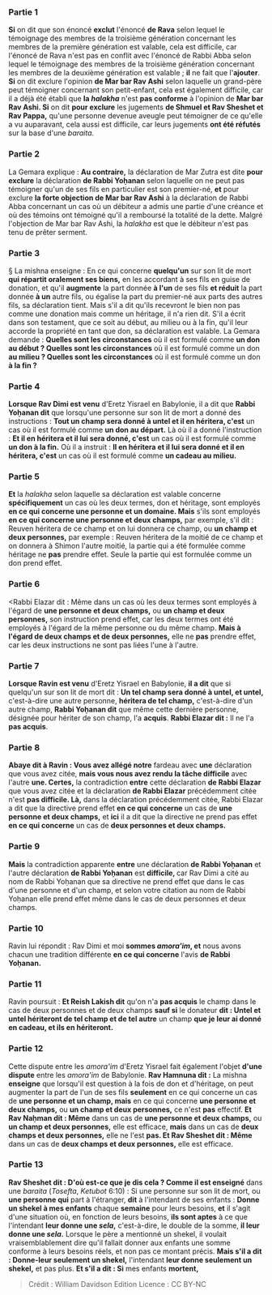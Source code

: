 
### Partie 1
<b>Si</b> on dit que son énoncé <b>exclut</b> l'énoncé <b>de Rava</b> selon lequel le témoignage des membres de la troisième génération concernant les membres de la première génération est valable, cela est difficile, car l'énoncé de Rava n'est pas en conflit avec l'énoncé de Rabbi Abba selon lequel le témoignage des membres de la troisième génération concernant les membres de la deuxième génération est valable ; <b>il</b> ne fait que l'<b>ajouter</b>. <b>Si</b> on dit exclure l'opinion <b>de Mar bar Rav Ashi</b> selon laquelle un grand-père peut témoigner concernant son petit-enfant, cela est également difficile, car il a déjà été établi que <b>la <i>halakha</i></b> n'est <b>pas conforme</b> à l'opinion de <b>Mar bar Rav Ashi. Si</b> on dit <b>pour exclure</b> les jugements <b>de Shmuel et Rav Sheshet et Rav Pappa,</b> qu'une personne devenue aveugle peut témoigner de ce qu'elle a vu auparavant, cela aussi est difficile, car leurs jugements <b>ont été réfutés</b> sur la base d'une <i>baraita</i>.

### Partie 2
La Gemara explique : <b>Au contraire,</b> la déclaration de Mar Zutra est dite <b>pour exclure</b> la déclaration <b>de Rabbi Yoḥanan</b> selon laquelle on ne peut pas témoigner qu'un de ses fils en particulier est son premier-né, <b>et</b> pour exclure <b>la forte objection de Mar bar Rav Ashi</b> à la déclaration de Rabbi Abba concernant un cas où un débiteur a admis une partie d'une créance et où des témoins ont témoigné qu'il a remboursé la totalité de la dette. Malgré l'objection de Mar bar Rav Ashi, la <i>halakha</i> est que le débiteur n'est pas tenu de prêter serment.

### Partie 3
§ La mishna enseigne : En ce qui concerne <b>quelqu'un</b> sur son lit de mort <b>qui répartit oralement ses biens,</b> en les accordant à ses fils en guise de donation, et qu'il <b>augmente</b> la part donnée <b>à l'un</b> de ses fils <b>et réduit</b> la part donnée <b>à un</b> autre fils, ou égalise la part du premier-né aux parts des autres fils, sa déclaration tient. Mais s'il a dit qu'ils recevront le bien non pas comme une donation mais comme un héritage, il n'a rien dit. S'il a écrit dans son testament, que ce soit au début, au milieu ou à la fin, qu'il leur accorde la propriété en tant que don, sa déclaration est valable. La Gemara demande : <b>Quelles sont les circonstances</b> où il est formulé comme <b>un don au début ? Quelles sont les circonstances</b> où il est formulé comme un don <b>au milieu ? Quelles sont les circonstances</b> où il est formulé comme un don <b>à la fin ?</b>

### Partie 4
<b>Lorsque Rav Dimi est venu</b> d'Eretz Yisrael en Babylonie, il a dit que <b>Rabbi Yoḥanan dit</b> que lorsqu'une personne sur son lit de mort a donné des instructions : <b>Tout un champ sera donné à untel et il en héritera, c'est</b> un cas où il est formulé comme <b>un don au départ.</b> Là où il a donné l'instruction : <b>Et il en héritera et il lui sera donné, c'est</b> un cas où il est formulé comme <b>un don à la fin.</b> Où il a instruit : <b>Il en héritera et il lui sera donné et il en héritera, c'est</b> un cas où il est formulé comme <b>un cadeau au milieu.</b>

### Partie 5
<b>Et</b> la <i>halakha</i> selon laquelle sa déclaration est valable concerne <b>spécifiquement</b> un cas où les deux termes, don et héritage, sont employés <b>en ce qui concerne une personne et un domaine. Mais</b> s'ils sont employés <b>en ce qui concerne une personne et deux champs,</b> par exemple, s'il dit : Reuven héritera de ce champ et on lui donnera ce champ, ou <b>un champ et deux personnes,</b> par exemple : Reuven héritera de la moitié de ce champ et on donnera à Shimon l'autre moitié, la partie qui a été formulée comme héritage ne <b>pas</b> prendre effet. Seule la partie qui est formulée comme un don prend effet.

### Partie 6
<Rabbi Elazar dit : Même</b> dans un cas où les deux termes sont employés à l'égard de <b>une personne et deux champs,</b> ou <b>un champ et deux personnes,</b> son instruction prend effet, car les deux termes ont été employés à l'égard de la même personne ou du même champ. <b>Mais à l'égard de deux champs et de deux personnes,</b> elle ne <b>pas</b> prendre effet, car les deux instructions ne sont pas liées l'une à l'autre.

### Partie 7
<b>Lorsque Ravin est venu</b> d'Eretz Yisrael en Babylonie, <b>il a dit</b> que si quelqu'un sur son lit de mort dit : <b>Un tel champ sera donné à untel, et untel,</b> c'est-à-dire une autre personne, <b>héritera de tel champ,</b> c'est-à-dire d'un autre champ, <b>Rabbi Yoḥanan dit</b> que même cette dernière personne, désignée pour hériter de son champ, l'a <b>acquis</b>. <b>Rabbi Elazar dit :</b> Il ne l'a <b>pas acquis</b>.

### Partie 8
<b>Abaye dit à Ravin : Vous avez allégé notre</b> fardeau avec <b>une</b> déclaration que vous avez citée, <b>mais vous nous avez rendu la tâche difficile</b> avec l'autre <b>une. Certes,</b> la contradiction <b>entre</b> cette déclaration <b>de Rabbi Elazar</b> que vous avez citée et la déclaration <b>de Rabbi Elazar</b> précédemment citée n'est <b>pas difficile. Là,</b> dans la déclaration précédemment citée, Rabbi Elazar a dit que la directive prend effet <b>en ce qui concerne</b> un cas de <b>une personne et deux champs,</b> et <b>ici</b> il a dit que la directive ne prend pas effet <b>en ce qui concerne</b> un cas de <b>deux personnes et deux champs.</b>

### Partie 9
<b>Mais</b> la contradiction apparente <b>entre</b> une déclaration <b>de Rabbi Yoḥanan</b> et l'autre déclaration <b>de Rabbi Yoḥanan</b> est <b>difficile, </b> car Rav Dimi a cité au nom de Rabbi Yoḥanan que sa directive ne prend effet que dans le cas d'une personne et d'un champ, et selon votre citation au nom de Rabbi Yoḥanan elle prend effet même dans le cas de deux personnes et deux champs.

### Partie 10
Ravin lui répondit : Rav Dimi et moi <b>sommes <i>amora'im</i>, et</b> nous avons chacun une tradition différente <b>en ce qui concerne</b> l'avis <b>de Rabbi Yoḥanan.</b>

### Partie 11
Ravin poursuit : <b>Et Reish Lakish dit</b> qu'on n'a <b>pas acquis</b> le champ dans le cas de deux personnes et de deux champs <b>sauf si</b> le donateur <b>dit : Untel et untel hériteront de tel champ et de tel autre</b> un champ <b>que je leur ai donné en cadeau, et ils en hériteront.</b>

### Partie 12
Cette dispute entre les <i>amora'im</i> d'Eretz Yisrael fait également l'objet <b>d'une dispute</b> entre les <i>amora'im</i> de Babylonie. <b>Rav Hamnuna dit :</b> La mishna <b>enseigne</b> que lorsqu'il est question à la fois de don et d'héritage, on peut augmenter la part de l'un de ses fils <b>seulement</b> en ce qui concerne un cas de <b>une personne et un champ, mais</b> en ce qui concerne <b>une personne et deux champs,</b> ou <b>un champ et deux personnes,</b> ce n'est <b>pas</b> effectif. <b>Et Rav Naḥman dit : Même</b> dans un cas de <b>une personne et deux champs,</b> ou <b>un champ et deux personnes,</b> elle est efficace, <b>mais</b> dans un cas de <b>deux champs et deux personnes,</b> elle ne l'est <b>pas. Et Rav Sheshet dit : Même</b> dans un cas de <b>deux champs et deux personnes,</b> elle est efficace.

### Partie 13
<b>Rav Sheshet dit : D'où est-ce que je dis cela ? Comme il est enseigné</b> dans une <i>baraita</i> (<i>Tosefta</i>, <i>Ketubot</i> 6:10) : Si une personne sur son lit de mort, ou <b>une personne qui</b> part à l'étranger, <b>dit</b> à l'intendant de ses enfants : <b>Donne un shekel à mes enfants</b> chaque <b>semaine</b> pour leurs besoins, <b>et</b> il s'agit d'une situation où, en fonction de leurs besoins, <b>ils sont aptes</b> à ce que l'intendant <b>leur donne une <i>sela</i>,</b> c'est-à-dire, le double de la somme, <b>il leur donne une <i>sela</i>.</b> Lorsque le père a mentionné un shekel, il voulait vraisemblablement dire qu'il fallait donner aux enfants une somme conforme à leurs besoins réels, et non pas ce montant précis. <b>Mais s'il a dit : Donne-leur seulement un shekel,</b> l'intendant <b>leur donne seulement un shekel,</b> et pas plus. <b>Et s'il a dit : Si</b> mes enfants <b>mortent,</b>

>Crédit : William Davidson Edition
>Licence : CC BY-NC